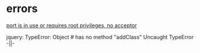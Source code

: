 errors
======

[port is in use or requires root privileges, no acceptor
](https://github.com/tararoys/SurveyDBC/tree/TLR/Tests#no-acceptor-port-is-in-use-or-requires-root-privileges)

jquery: 
TypeError: Object #<HTMLLIEElement> has no method "addClass"
Uncaught TypeError -||-
